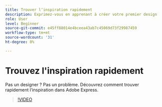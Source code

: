 ```yaml
---
title: Trouver l’inspiration rapidement
description: Exprimez-vous en apprenant à créer votre premier design
role: User
level: Beginner
source-git-commit: e45ff88014e4bceea43ab7c45069d73f29987459
workflow-type: tm+mt
source-wordcount: '31'
ht-degree: 0%

---
```


# Trouvez l&#39;inspiration rapidement

Pas un designer ? Pas un problème. Découvrez comment trouver rapidement l’inspiration dans Adobe Express.

>[!VIDEO](https://video.tv.adobe.com/v/3420207?quality=12&learn=on&hidetitle=true)
